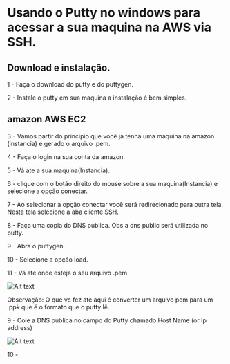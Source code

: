 # Usando o Putty no windows para acessar a sua maquina na AWS via SSH.

 ## Download e instalação. 
 
  1 - Faça o download do putty e do puttygen.
 
  2 - Instale o putty em sua maquina a instalação é bem simples.
 
 ## amazon AWS EC2
 
  3 - Vamos partir do principio que você ja tenha uma maquina na amazon (instancia) e gerado o arquivo .pem.
 
  4 - Faça o login na sua conta da amazon.
 
  5 - Vá ate a sua maquina(Instancia).
  
  6 - clique com o botão direito do mouse sobre a sua maquina(Instancia) e selecione a opção conectar.
  
  7 - Ao selecionar a opção conectar você será redirecionado para outra tela. Nesta tela selecione a aba cliente SSH.
  
  8 - Faça uma copia do DNS publica. Obs a dns public será utilizada no putty.  
  
  9 - Abra o puttygen.
  
  10 - Selecione a opção load.
  
  11 - Vá ate onde esteja o seu arquivo .pem.
  
  ![Alt text](https://support.cades.ornl.gov/user-documentation/_book/openstack/screenshots/birthright_ssh_puttygen.png)
  
  Observação: O que vc fez ate aqui é converter um arquivo pem para um .ppk que é o formato que o putty lê.
  
  
  
  
  
  9 - Cole a DNS publica no campo do Putty chamado Host Name (or Ip address) 
  
  ![Alt text](https://imajineweb.com/wp-content/uploads/2019/07/access-phpmyadmin-using-ssh1.jpg)
  
  10 -    




